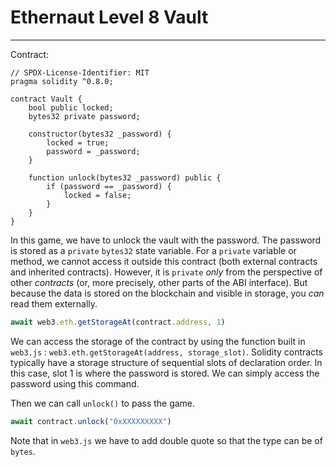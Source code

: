 # Ethernaut Level 8 Vault

---

Contract:

```solidity
// SPDX-License-Identifier: MIT
pragma solidity ^0.8.0;

contract Vault {
    bool public locked;
    bytes32 private password;

    constructor(bytes32 _password) {
        locked = true;
        password = _password;
    }

    function unlock(bytes32 _password) public {
        if (password == _password) {
            locked = false;
        }
    }
}
```

In this game, we have to unlock the vault with the password. The password is stored as a `private` `bytes32` state variable. For a `private` variable or method, we cannot access it outside this contract (both external contracts and inherited contracts). However, it is `private` *only* from the perspective of other *contracts* (or, more precisely, other parts of the ABI interface). But because the data is stored on the blockchain and visible in storage, you *can* read them externally. 

```js
await web3.eth.getStorageAt(contract.address, 1)
```

We can access the storage of the contract by using the function built in `web3.js` : `web3.eth.getStorageAt(address, storage_slot)`. Solidity contracts typically have a storage structure of sequential slots of declaration order. In this case, slot 1 is where the password is stored. We can simply access the password using this command.

Then we can call `unlock()` to pass the game.

```js
await contract.unlock("0xXXXXXXXXX")
```

Note that in `web3.js` we have to add double quote so that the type can be of `bytes`.
